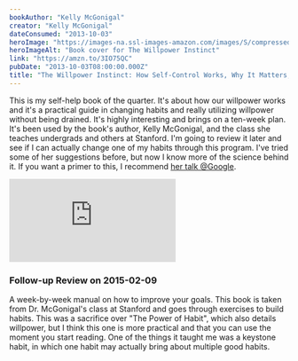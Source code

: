 ```yaml
---
bookAuthor: "Kelly McGonigal"
creator: "Kelly McGonigal"
dateConsumed: "2013-10-03"
heroImage: "https://images-na.ssl-images-amazon.com/images/S/compressed.photo.goodreads.com/books/1436737104i/10865206.jpg"
heroImageAlt: "Book cover for The Willpower Instinct"
link: "https://amzn.to/3IO75QC"
pubDate: "2013-10-03T08:00:00.000Z"
title: "The Willpower Instinct: How Self-Control Works, Why It Matters, and What You Can Do to Get More of It"
---
```


This is my self-help book of the quarter. It's about how our willpower works and it's a practical guide in changing habits and really utilizing willpower without being drained. It's highly interesting and brings on a ten-week plan. It's been used by the book's author, Kelly McGonigal, and the class she teaches undergrads and others at Stanford. I'm going to review it later and see if I can actually change one of my habits through this program. I've tried some of her suggestions before, but now I know more of the science behind it. If you want a primer to this, I recommend [her talk @Google](https://www.youtube.com/watch?v=V5BXuZL1HAg).

<iframe
  class="aspect-video w-full my-2"
  src="https://www.youtube.com/embed/V5BXuZL1HAg"
  title="YouTube video player"
  frameborder="0"
  allow="accelerometer; autoplay; clipboard-write; encrypted-media; gyroscope; picture-in-picture; web-share"
  allowfullscreen></iframe>

### Follow-up Review on 2015-02-09

A week-by-week manual on how to improve your goals. This book is taken from Dr. McGonigal's class at Stanford and goes through exercises to build habits. This was a sacrifice over "The Power of Habit", which also details willpower, but I think this one is more practical and that you can use the moment you start reading. One of the things it taught me was a keystone habit, in which one habit may actually bring about multiple good habits.
